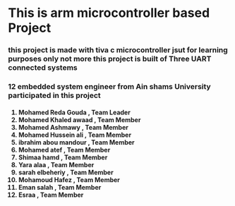 <h1>This is arm microcontroller based Project</h1>
<h3>this project is made with tiva c microcontroller jsut for 
learning purposes only not more 
this project is built of Three UART connected systems <h3>
<h3>12 embedded system engineer from Ain shams University participated in this project</h3>
<h4><ol>
<li>Mohamed Reda Gouda   , Team Leader </li>
<li>Mohamed Khaled awaad , Team Member </li>
<li>Mohamed Ashmawy      , Team Member </li>
<li>Mohamed Hussein ali  , Team Member </li>
<li>ibrahim abou mandour , Team Member </li>
<li>Mohamed atef         , Team Member </li>
<li>Shimaa hamd          , Team Member </li>
<li>Yara alaa   	 , Team Member </li>
<li>sarah elbeheriy	 , Team Member </li>
<li>Mohamoud Hafez	 , Team Member </li>
<li>Eman salah   	 , Team Member </li>
<li>Esraa 		 , Team Member </li>
</ol></h4>